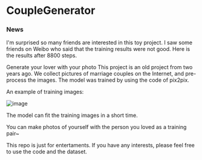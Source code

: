 # CoupleGenerator
### News

I'm surprised so many friends are interested in this toy project. 
I saw some friends on Weibo who said that the training results were not good.
Here is the results after 8800 steps.




Generate your lover with your photo
This project is an old project from two years ago. 
We collect pictures of marriage couples on the Internet, and pre-process the images.
The model was trained by using the code of pix2pix.

An example of training images:

![image](https://github.com/irfanICMLL/CoupleGenerator/blob/master/datasets/marriage_crop/120/1.jpg)

The model can fit the training images in a short time. 

You can make photos of yourself with the person you loved as a training pair~

This repo is just for entertaments.
If you have any interests, please feel free to use the code and the dataset.


